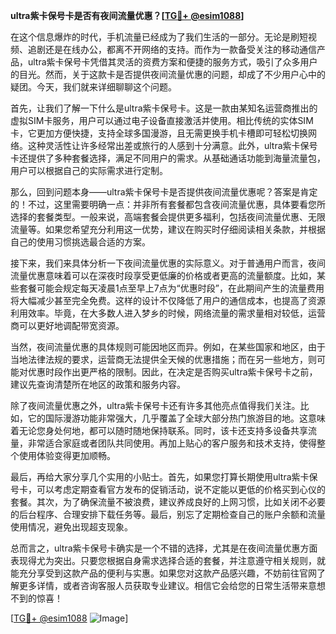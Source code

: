 **ultra紫卡保号卡是否有夜间流量优惠？[[TG💪+ @esim1088](https://t.me/s/esim1088)]**

在这个信息爆炸的时代，手机流量已经成为了我们生活的一部分。无论是刷短视频、追剧还是在线办公，都离不开网络的支持。而作为一款备受关注的移动通信产品，ultra紫卡保号卡凭借其灵活的资费方案和便捷的服务方式，吸引了众多用户的目光。然而，关于这款卡是否提供夜间流量优惠的问题，却成了不少用户心中的疑团。今天，我们就来详细聊聊这个问题。

首先，让我们了解一下什么是ultra紫卡保号卡。这是一款由某知名运营商推出的虚拟SIM卡服务，用户可以通过电子设备直接激活并使用。相比传统的实体SIM卡，它更加方便快捷，支持全球多国漫游，且无需更换手机卡槽即可轻松切换网络。这种灵活性让许多经常出差或旅行的人感到十分满意。此外，ultra紫卡保号卡还提供了多种套餐选择，满足不同用户的需求。从基础通话功能到海量流量包，用户可以根据自己的实际需求进行定制。

那么，回到问题本身——ultra紫卡保号卡是否提供夜间流量优惠呢？答案是肯定的！不过，这里需要明确一点：并非所有套餐都包含夜间流量优惠，具体要看您所选择的套餐类型。一般来说，高端套餐会提供更多福利，包括夜间流量优惠、无限流量等。如果您希望充分利用这一优势，建议在购买时仔细阅读相关条款，并根据自己的使用习惯挑选最合适的方案。

接下来，我们来具体分析一下夜间流量优惠的实际意义。对于普通用户而言，夜间流量优惠意味着可以在深夜时段享受更低廉的价格或者更高的流量额度。比如，某些套餐可能会规定每天凌晨1点至早上7点为“优惠时段”，在此期间产生的流量费用将大幅减少甚至完全免费。这样的设计不仅降低了用户的通信成本，也提高了资源利用效率。毕竟，在大多数人进入梦乡的时候，网络流量的需求量相对较低，运营商可以更好地调配带宽资源。

当然，夜间流量优惠的具体规则可能因地区而异。例如，在某些国家和地区，由于当地法律法规的要求，运营商无法提供全天候的优惠措施；而在另一些地方，则可能对优惠时段作出更严格的限制。因此，在决定是否购买ultra紫卡保号卡之前，建议先查询清楚所在地区的政策和服务内容。

除了夜间流量优惠之外，ultra紫卡保号卡还有许多其他亮点值得我们关注。比如，它的国际漫游功能非常强大，几乎覆盖了全球大部分热门旅游目的地。这意味着无论您身处何地，都可以随时随地保持联系。同时，该卡还支持多设备共享流量，非常适合家庭或者团队共同使用。再加上贴心的客户服务和技术支持，使得整个使用体验变得更加顺畅。

最后，再给大家分享几个实用的小贴士。首先，如果您打算长期使用ultra紫卡保号卡，可以考虑定期查看官方发布的促销活动，说不定能以更低的价格买到心仪的套餐。其次，为了确保流量不被浪费，建议养成良好的上网习惯，比如关闭不必要的后台程序、合理安排下载任务等。最后，别忘了定期检查自己的账户余额和流量使用情况，避免出现超支现象。

总而言之，ultra紫卡保号卡确实是一个不错的选择，尤其是在夜间流量优惠方面表现得尤为突出。只要您根据自身需求选择合适的套餐，并注意遵守相关规则，就能充分享受到这款产品的便利与实惠。如果您对这款产品感兴趣，不妨前往官网了解更多详情，或者咨询客服人员获取专业建议。相信它会给您的日常生活带来意想不到的惊喜！

[[TG💪+ @esim1088](https://t.me/s/esim1088) ![Image](https://i.postimg.cc/4NQfJmqS/Snipaste-2025-05-13-00-14-12.png)]